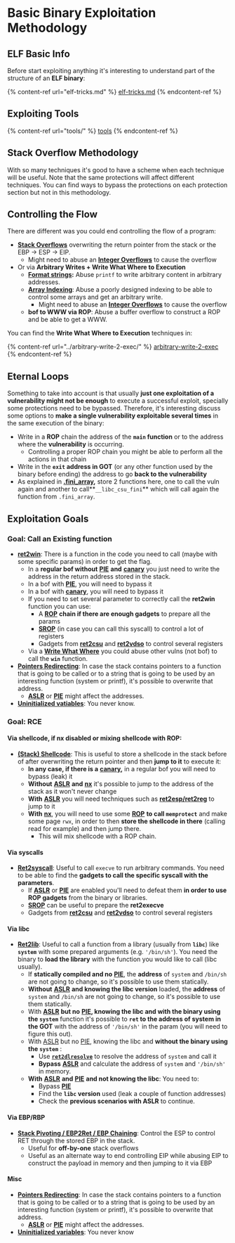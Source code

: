 # Basic Binary Exploitation Methodology





## ELF Basic Info

Before start exploiting anything it's interesting to understand part of the structure of an **ELF binary**:

{% content-ref url="elf-tricks.md" %}
[elf-tricks.md](elf-tricks.md)
{% endcontent-ref %}

## Exploiting Tools

{% content-ref url="tools/" %}
[tools](tools/)
{% endcontent-ref %}

## Stack Overflow Methodology

With so many techniques it's good to have a scheme when each technique will be useful. Note that the same protections will affect different techniques. You can find ways to bypass the protections on each protection section but not in this methodology.

## Controlling the Flow

There are different was you could end controlling the flow of a program:

* [**Stack Overflows**](../stack-overflow/) overwriting the return pointer from the stack or the EBP -> ESP -> EIP.
  * Might need to abuse an [**Integer Overflows**](../integer-overflow.md) to cause the overflow
* Or via **Arbitrary Writes + Write What Where to Execution**
  * [**Format strings**](../format-strings/)**:** Abuse `printf` to write arbitrary content in arbitrary addresses.
  * [**Array Indexing**](../array-indexing.md): Abuse a poorly designed indexing to be able to control some arrays and get an arbitrary write.
    * Might need to abuse an [**Integer Overflows**](../integer-overflow.md) to cause the overflow
  * **bof to WWW via ROP**: Abuse a buffer overflow to construct a ROP and be able to get a WWW.

You can find the **Write What Where to Execution** techniques in:

{% content-ref url="../arbitrary-write-2-exec/" %}
[arbitrary-write-2-exec](../arbitrary-write-2-exec/)
{% endcontent-ref %}

## Eternal Loops

Something to take into account is that usually **just one exploitation of a vulnerability might not be enough** to execute a successful exploit, specially some protections need to be bypassed. Therefore, it's interesting discuss some options to **make a single vulnerability exploitable several times** in the same execution of the binary:

* Write in a **ROP** chain the address of the **`main` function** or to the address where the **vulnerability** is occurring.
  * Controlling a proper ROP chain you might be able to perform all the actions in that chain
* Write in the **`exit` address in GOT** (or any other function used by the binary before ending) the address to go **back to the vulnerability**
* As explained in [**.fini\_array**](../arbitrary-write-2-exec/www2exec-.dtors-and-.fini\_array.md#eternal-loop)**,** store 2 functions here, one to call the vuln again and another to call**`__libc_csu_fini`** which will call again the function from `.fini_array`.

## Exploitation Goals

### Goal: Call an Existing function

* [**ret2win**](./#ret2win): There is a function in the code you need to call (maybe with some specific params) in order to get the flag.
  * In a **regular bof without** [**PIE**](../common-binary-protections-and-bypasses/pie/) **and** [**canary**](../common-binary-protections-and-bypasses/stack-canaries/) you just need to write the address in the return address stored in the stack.
  * In a bof with [**PIE**](../common-binary-protections-and-bypasses/pie/), you will need to bypass it
  * In a bof with [**canary**](../common-binary-protections-and-bypasses/stack-canaries/), you will need to bypass it
  * If you need to set several parameter to correctly call the **ret2win** function you can use:
    * A [**ROP**](./#rop-and-ret2...-techniques) **chain if there are enough gadgets** to prepare all the params
    * [**SROP**](../rop-return-oriented-programing/srop-sigreturn-oriented-programming/) (in case you can call this syscall) to control a lot of registers
    * Gadgets from [**ret2csu**](../rop-return-oriented-programing/ret2csu.md) and [**ret2vdso**](../rop-return-oriented-programing/ret2vdso.md) to control several registers
  * Via a [**Write What Where**](../arbitrary-write-2-exec/) you could abuse other vulns (not bof) to call the **`win`** function.
* [**Pointers Redirecting**](../stack-overflow/pointer-redirecting.md): In case the stack contains pointers to a function that is going to be called or to a string that is going to be used by an interesting function (system or printf), it's possible to overwrite that address.
  * [**ASLR**](../common-binary-protections-and-bypasses/aslr/) or [**PIE**](../common-binary-protections-and-bypasses/pie/) might affect the addresses.
* [**Uninitialized vatiables**](../stack-overflow/uninitialized-variables.md): You never know.

### Goal: RCE

#### Via shellcode, if nx disabled or mixing shellcode with ROP:

* [**(Stack) Shellcode**](./#stack-shellcode): This is useful to store a shellcode in the stack before of after overwriting the return pointer and then **jump to it** to execute it:
  * **In any case, if there is a** [**canary**](../common-binary-protections-and-bypasses/stack-canaries/)**,** in a regular bof you will need to bypass (leak) it
  * **Without** [**ASLR**](../common-binary-protections-and-bypasses/aslr/) **and** [**nx**](../common-binary-protections-and-bypasses/no-exec-nx.md) it's possible to jump to the address of the stack as it won't never change
  * **With** [**ASLR**](../common-binary-protections-and-bypasses/aslr/) you will need techniques such as [**ret2esp/ret2reg**](../rop-return-oriented-programing/ret2esp-ret2reg.md) to jump to it
  * **With** [**nx**](../common-binary-protections-and-bypasses/no-exec-nx.md), you will need to use some [**ROP**](../rop-return-oriented-programing/) **to call `memprotect`** and make some page `rwx`, in order to then **store the shellcode in there** (calling read for example) and then jump there.
    * This will mix shellcode with a ROP chain.

#### Via syscalls

* [**Ret2syscall**](../rop-return-oriented-programing/rop-syscall-execv/): Useful to call `execve` to run arbitrary commands. You need to be able to find the **gadgets to call the specific syscall with the parameters**.
  * If [**ASLR**](../common-binary-protections-and-bypasses/aslr/) or [**PIE**](../common-binary-protections-and-bypasses/pie/) are enabled you'll need to defeat them **in order to use ROP gadgets** from the binary or libraries.
  * [**SROP**](../rop-return-oriented-programing/srop-sigreturn-oriented-programming/) can be useful to prepare the **ret2execve**
  * Gadgets from [**ret2csu**](../rop-return-oriented-programing/ret2csu.md) and [**ret2vdso**](../rop-return-oriented-programing/ret2vdso.md) to control several registers

#### Via libc

* [**Ret2lib**](../rop-return-oriented-programing/ret2lib/): Useful to call a function from a library (usually from **`libc`**) like **`system`** with some prepared arguments (e.g. `'/bin/sh'`). You need the binary to **load the library** with the function you would like to call (libc usually).
  * If **statically compiled and no** [**PIE**](../common-binary-protections-and-bypasses/pie/), the **address** of `system` and `/bin/sh` are not going to change, so it's possible to use them statically.
  * **Without** [**ASLR**](../common-binary-protections-and-bypasses/aslr/) **and knowing the libc version** loaded, the **address** of `system` and `/bin/sh` are not going to change, so it's possible to use them statically.
  * With [**ASLR**](../common-binary-protections-and-bypasses/aslr/) **but no** [**PIE**](../common-binary-protections-and-bypasses/pie/)**, knowing the libc and with the binary using the `system`** function  it's possible to **`ret` to the address of system in the GOT** with the address of `'/bin/sh'` in the param (you will need to figure this out).
  * With [ASLR](../common-binary-protections-and-bypasses/aslr/) but no [PIE](../common-binary-protections-and-bypasses/pie/), knowing the libc and **without the binary using the `system`** :
    * Use [**`ret2dlresolve`**](../rop-return-oriented-programing/ret2dlresolve.md) to resolve the address of `system` and call it&#x20;
    * **Bypass** [**ASLR**](../common-binary-protections-and-bypasses/aslr/) and calculate the address of `system` and `'/bin/sh'` in memory.
  * **With** [**ASLR**](../common-binary-protections-and-bypasses/aslr/) **and** [**PIE**](../common-binary-protections-and-bypasses/pie/) **and not knowing the libc**: You need to:
    * Bypass [**PIE**](../common-binary-protections-and-bypasses/pie/)
    * Find the **`libc` version** used (leak a couple of function addresses)
    * Check the **previous scenarios with ASLR** to continue.

#### Via EBP/RBP

* [**Stack Pivoting / EBP2Ret / EBP Chaining**](../stack-overflow/stack-pivoting-ebp2ret-ebp-chaining.md): Control the ESP to control RET through the stored EBP in the stack.
  * Useful for **off-by-one** stack overflows
  * Useful as an alternate way to end controlling EIP while abusing EIP to construct the payload in memory and then jumping to it via EBP

#### Misc

* [**Pointers Redirecting**](../stack-overflow/pointer-redirecting.md): In case the stack contains pointers to a function that is going to be called or to a string that is going to be used by an interesting function (system or printf), it's possible to overwrite that address.
  * [**ASLR**](../common-binary-protections-and-bypasses/aslr/) or [**PIE**](../common-binary-protections-and-bypasses/pie/) might affect the addresses.
* [**Uninitialized variables**](../stack-overflow/uninitialized-variables.md): You never know




